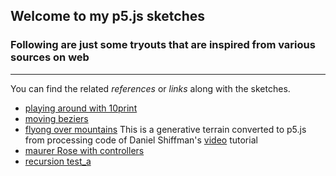 ## Welcome to my p5.js sketches 

### Following are just some tryouts that are inspired from various sources on web
***
You can find the related _references_ or _links_ along with the sketches.

- [playing around with 10print](https://farzadgo.github.io/p5js-works/10print/index.html)
- [moving beziers](https://farzadgo.github.io/p5js-works/beziers/index.html)
- [flyong over mountains](https://farzadgo.github.io/p5js-works/fly_over/index.html)
This is a generative terrain converted to p5.js from processing code of Daniel Shiffman's [video](https://www.youtube.com/watch?v=IKB1hWWedMk) tutorial
- [maurer Rose with controllers](https://farzadgo.github.io/p5js-works/maurer_rose/index.html)
- [recursion test_a](https://farzadgo.github.io/p5js-works/recursion_a/index.html)
